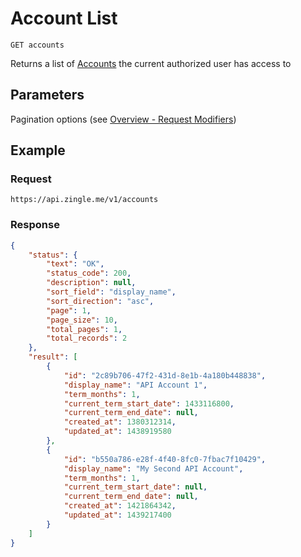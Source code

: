 # Account List

    GET accounts
    
Returns a list of [Accounts][] the current authorized user has access to

## Parameters
Pagination options (see [Overview - Request Modifiers])

## Example
### Request

    https://api.zingle.me/v1/accounts

### Response
``` json
{
    "status": {
        "text": "OK",
        "status_code": 200,
        "description": null,
        "sort_field": "display_name",
        "sort_direction": "asc",
        "page": 1,
        "page_size": 10,
        "total_pages": 1,
        "total_records": 2
    },
    "result": [
        {
            "id": "2c89b706-47f2-431d-8e1b-4a180b448838",
            "display_name": "API Account 1",
            "term_months": 1,
            "current_term_start_date": 1433116800,
            "current_term_end_date": null,
            "created_at": 1380312314,
            "updated_at": 1438919580
        },
        {
            "id": "b550a786-e28f-4f40-8fc0-7fbac7f10429",
            "display_name": "My Second API Account",
            "term_months": 1,
            "current_term_start_date": null,
            "current_term_end_date": null,
            "created_at": 1421864342,
            "updated_at": 1439217400
        }
    ]
}
```

[Overview - Request Modifiers]: /README.md#request-modifiers
[Accounts]: README.md
